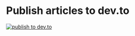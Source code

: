# Publish articles to dev.to

[![publish to dev.to](https://github.com/akinbezatoglu/dev.to-blogs/actions/workflows/publish.yml/badge.svg)](https://github.com/akinbezatoglu/dev.to-blogs/actions/workflows/publish.yml)


